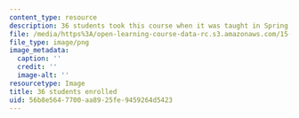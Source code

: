 ```yaml
---
content_type: resource
description: 36 students took this course when it was taught in Spring 2012.
file: /media/https%3A/open-learning-course-data-rc.s3.amazonaws.com/15-097-prediction-machine-learning-and-statistics-spring-2012/56b8e5647700aa8925fe9459264d5423_36.png
file_type: image/png
image_metadata:
  caption: ''
  credit: ''
  image-alt: ''
resourcetype: Image
title: 36 students enrolled
uid: 56b8e564-7700-aa89-25fe-9459264d5423
---
```


